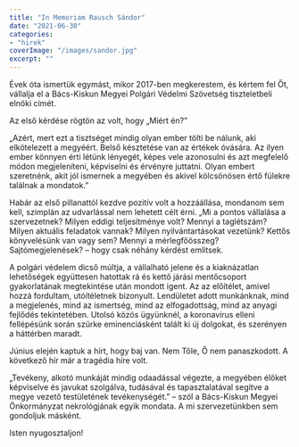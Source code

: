 ```yaml
---
title: "In Memoriam Rausch Sándor"
date: "2021-06-30"
categories:
- "hirek"
coverImage: "/images/sandor.jpg"
excerpt: ""
---
```


Évek óta ismertük egymást, mikor 2017-ben megkerestem, és kértem fel Őt, vállalja el a Bács-Kiskun Megyei Polgári Védelmi Szövetség tiszteletbeli elnöki címét.

Az első kérdése rögtön az volt, hogy „Miért én?”

„Azért, mert ezt a tisztséget mindig olyan ember tölti be nálunk, aki elkötelezett a megyéért. Belső késztetése van az értékek óvására. Az ilyen ember könnyen érti létünk lényegét, képes vele azonosulni és azt megfelelő módon megjeleníteni, képviselni és érvényre juttatni. Olyan embert szeretnénk, akit jól ismernek a megyében és akivel kölcsönösen értő fülekre találnak a mondatok.”

Habár az első pillanattól kezdve pozitív volt a hozzáállása, mondanom sem kell, szimplán az udvarlással nem lehetett célt érni. „Mi a pontos vállalása a szervezetnek? Milyen eddigi teljesítménye volt? Mennyi a taglétszám? Milyen aktuális feladatok vannak? Milyen nyilvántartásokat vezetünk? Kettős könyvelésünk van vagy sem? Mennyi a mérlegfőösszeg? Sajtómegjelenések? – hogy csak néhány kérdést említsek.

A polgári védelem dicső múltja, a vállalható jelene és a kiaknázatlan lehetőségek együttesen hatottak rá és kettő járási mentőcsoport gyakorlatának megtekintése után mondott igent. Az az előítélet, amivel hozzá fordultam, utóítéletnek bizonyult. Lendületet adott munkánknak, mind a megjelenés, mind az ismertség, mind az elfogadottság, mind az anyagi fejlődés tekintetében. Utolsó közös ügyünknél, a koronavírus elleni fellépésünk során szürke eminenciásként talált ki új dolgokat, és szerényen a háttérben maradt.

Június elején kaptuk a hírt, hogy baj van. Nem Tőle, Ő nem panaszkodott. A következő hír már a tragédia híre volt.

„Tevékeny, alkotó munkáját mindig odaadással végezte, a megyében élőket képviselve és javukat szolgálva, tudásával és tapasztalatával segítve a megye vezető testületének tevékenységét.” – szól a Bács-Kiskun Megyei Önkormányzat nekrológjának egyik mondata. A mi szervezetünkben sem gondoljuk másként.

Isten nyugosztaljon!